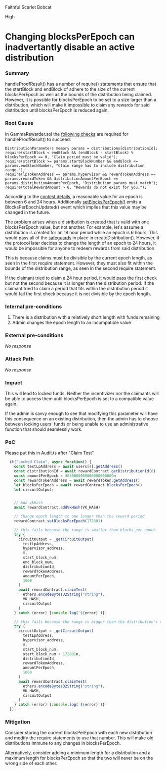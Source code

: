 Faithful Scarlet Bobcat

High

# Changing blocksPerEpoch can inadvertantly disable an active distribution

### Summary

handleProofResult() has a number of require() statements that ensure that the startBlock and endBlock of adhere to the size of the current blocksPerEpoch as well as the bounds of the distribution being claimed. However, it is possible for blocksPerEpoch to be set to a size larger than a distribution, which will make it impossible to claim any rewards for said distribution until blocksPerEpoch is reduced again.

### Root Cause

In GammaRewarder.sol the [following checks](https://github.com/sherlock-audit/2024-10-gamma-rewarder/blob/475f7fbd0f7c2717ed585a67632e9a675b51c306/GammaRewarder/contracts/GammaRewarder.sol#L201-L205) are required for handleProofResult() to succeed:

```solidity
DistributionParameters memory params = distributions[distributionId];
require(startBlock < endBlock && (endBlock - startBlock) % blocksPerEpoch == 0, "Claim period must be valid");
require(startBlock >= params.startBlockNumber && endBlock <= params.endBlockNumber, "Claim range has to include distribution range.");
require(lpTokenAddress == params.hypervisor && rewardTokenAddress == params.rewardToken && distributionAmountPerEpoch == params.distributionAmountPerEpoch, "Distribution params must match");
require(totalRewardAmount > 0, "Rewards do not exist for you.");
```

According to the [contest details](https://audits.sherlock.xyz/contests/496?filter=questions), a reasonable value for an epoch is between 6 and 24 hours. Additionally [setBlocksPerEpoch()](https://github.com/sherlock-audit/2024-10-gamma-rewarder/blob/475f7fbd0f7c2717ed585a67632e9a675b51c306/GammaRewarder/contracts/GammaRewarder.sol#L239-L242) emits a BlocksPerEpochUpdated() event which implies that this value may be changed in the future.

The problem arises when a distribution is created that is valid with one blocksPerEpoch value, but not another. For example, let's assume a distribution is created for an 18 hour period while an epoch is 6 hours. This would pass all of the [safeguards](https://github.com/sherlock-audit/2024-10-gamma-rewarder/blob/475f7fbd0f7c2717ed585a67632e9a675b51c306/GammaRewarder/contracts/GammaRewarder.sol#L115-L123) in place in createDistribution(). However, if the protocol later decides to change the length of an epoch to 24 hours, it would be impossible for anyone to redeem rewards from said distribution.

This is because claims must be divisible by the current epoch length, as seen in the first require statement. However, they must also fit within the bounds of the distribution range, as seen in the second require statement.

If the claimant tried to claim a 24 hour period, it would pass the first check but not the second because it is longer than the distribution period. If the claimant tried to claim a period that fits within the distribution period it would fail the first check because it is not divisible by the epoch length.

### Internal pre-conditions

1. There is a distribution with a relatively short length with funds remaining
2. Admin changes the epoch length to an incompatible value

### External pre-conditions

_No response_

### Attack Path

_No response_

### Impact

This will lead to locked funds. Neither the incentivizer nor the claimants will be able to access them until blocksPerEpoch is set to a compatible value again.

If the admin is savvy enough to see that modifying this parameter will have this consequence on an existing distribution, then the admin has to choose between locking users' funds or being unable to use an administrative function that should seamlessly work.

### PoC

Please put this in Audit.ts after "Claim Test"

```javascript
  it("Locked Claim", async function() {
    const testLpAddress = await users[4].getAddress()
    const distributionId = await rewardContract.getDistributionId(0)
    const amountPerEpoch = 4850000000000000000000n
    const rewardTokenAddress = await rewardToken.getAddress()
    let blocksPerEpoch = await rewardContract.blocksPerEpoch()
    let circuitOutput;


    // Add vkHash
    await rewardContract.addVkHash(VK_HASH)

    // Change epoch length to one longer than the reward period
    rewardContract.setBlocksPerEpoch(172801)

    // this fails because the range is smaller than blocks per epoch
    try {
      circuitOutput = _getCircuitOutput(
        testLpAddress, 
        hypervisor_address, 
        0, 
        start_block_num,
        end_block_num, 
        distributionId, 
        rewardTokenAddress, 
        amountPerEpoch, 
        1000
      )
      await rewardContract.claimTest(
        ethers.encodeBytes32String("string"),
        VK_HASH,
        circuitOutput
      )  
    } catch (error) {console.log(`${error}`)}

    // this fails because the range is bigger than the distribution's range
    try {
      circuitOutput = _getCircuitOutput(
        testLpAddress, 
        hypervisor_address, 
        0, 
        start_block_num,
        start_block_num + 172801n, 
        distributionId, 
        rewardTokenAddress, 
        amountPerEpoch, 
        1000
      )
      await rewardContract.claimTest(
        ethers.encodeBytes32String("string"),
        VK_HASH,
        circuitOutput
      )  
    } catch (error) {console.log(`${error}`)}
  });
```

### Mitigation

Consider storing the current blocksPerEpoch with each new distribution and modify the require statements to use that number. This will make old distributions immune to any changes in blocksPerEpoch.

Alternatively, consider adding a minimum length for a distribution and a maximum length for blocksPerEpoch so that the two will never be on the wrong side of each other.